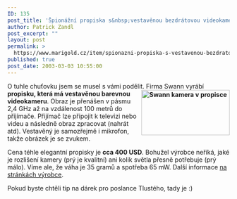 ```yaml
---
ID: 135
post_title: 'Špionážní propiska s&nbsp;vestavěnou bezdrátovou videokamerou'
author: Patrick Zandl
post_excerpt: ""
layout: post
permalink: >
  https://www.marigold.cz/item/spionazni-propiska-s-vestavenou-bezdratovou-videokamerou
published: true
post_date: 2003-03-03 10:55:00
---
```

<P>O tuhle chuťovku jsem se musel s vámi podělit. Firma Swann vyrábí <STRONG>propisku, která má <IMG height=103 alt="Swann kamera v propisce" src="/wp-content/uploads/swannpencam.jpg" width=200 align=right>vestavěnou barevnou videokameru</STRONG>. Obraz je přenášen v pásmu 2,4 GHz až na vzdálenost 100 metrů do přijímače. Přijímač lze připojit k televizi nebo videu a následně obraz zpracovat (nahrát atd). Vestavěný je samozřejmě i mikrofon, takže obrázek je se zvukem.</P>
<P>Cena téhle elegantní propisky je <STRONG>cca 400 USD</STRONG>. Bohužel výrobce neříká, jaké je rozlišení kamery (prý je kvalitní) ani kolik světla přesně potřebuje (prý málo). Víme ale, že váha je 35 gramů a spotřeba 65 mW. Další informace <A href="http://www.swann.com.au/products/security/pencam/pencam.htm#features" target=_blank>na stránkách výrobce</A>.</P>
<P>Pokud byste chtěli tip na dárek pro poslance Tlustého, tady je :)</P>
<P>&#160;</P>
